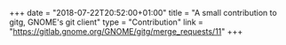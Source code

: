 +++
date = "2018-07-22T20:52:00+01:00"
title = "A small contribution to gitg, GNOME's git client"
type = "Contribution"
link = "https://gitlab.gnome.org/GNOME/gitg/merge_requests/11"
+++
